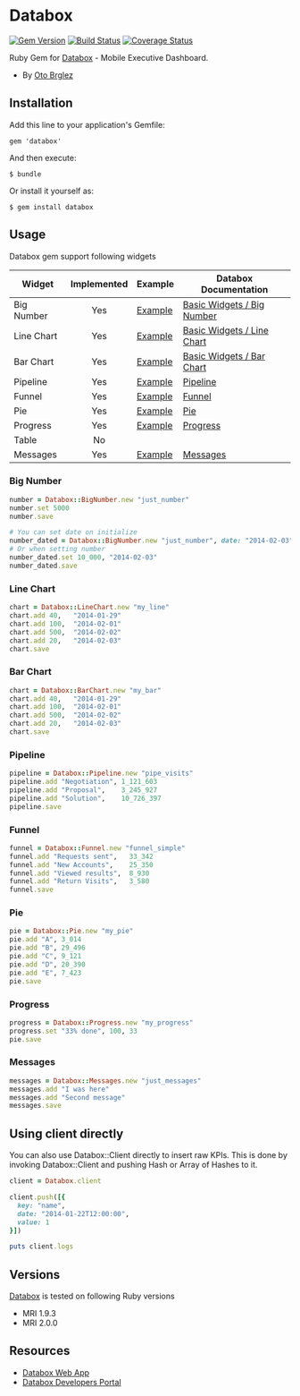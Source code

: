 # Databox

[![Gem Version][fury-badge]][fury] [![Build Status][travis-badge]][travis] [![Coverage Status](https://coveralls.io/repos/otobrglez/databox/badge.png?branch=master)](https://coveralls.io/r/otobrglez/databox?branch=master)

Ruby Gem for [Databox](http://databox.com/) - Mobile Executive Dashboard.

- By [Oto Brglez](https://github.com/otobrglez)

## Installation

Add this line to your application's Gemfile:

    gem 'databox'

And then execute:

    $ bundle

Or install it yourself as:

    $ gem install databox

## Usage

Databox gem support following widgets

| Widget         | Implemented   | Example                        | Databox Documentation
| -------------- | :-----------: | ------------------------------ | ----------------------
| Big Number     | Yes           | [Example](#big-number)         | [Basic Widgets / Big Number](https://developers.databox.com/push/v1/widgets/main/#big-number)
| Line Chart     | Yes           | [Example](#line-chart)         | [Basic Widgets / Line Chart](https://developers.databox.com/push/v1/widgets/main/#line-chart-and-bar-chart)
| Bar Chart      | Yes           | [Example](#bar-chart)          | [Basic Widgets / Bar Chart](https://developers.databox.com/push/v1/widgets/main/#line-chart-and-bar-chart)
| Pipeline       | Yes           | [Example](#pipeline)           | [Pipeline](https://developers.databox.com/push/v1/widgets/pipeline/)
| Funnel         | Yes           | [Example](#funnel)             | [Funnel](https://developers.databox.com/push/v1/widgets/funnel/)
| Pie            | Yes           | [Example](#pie)                | [Pie](https://developers.databox.com/push/v1/widgets/pie/)
| Progress       | Yes           | [Example](#progress)           | [Progress](https://developers.databox.com/push/v1/widgets/progress/)
| Table          | No            |                                |
| Messages       | Yes           | [Example](#messages)           | [Messages](https://developers.databox.com/push/v1/widgets/messages/)

### Big Number
```ruby
number = Databox::BigNumber.new "just_number"
number.set 5000
number.save

# You can set date on initialize
number_dated = Databox::BigNumber.new "just_number", date: "2014-02-03"
# Or when setting number
number_dated.set 10_000, "2014-02-03"
number_dated.save

```

### Line Chart
```ruby
chart = Databox::LineChart.new "my_line"
chart.add 40,   "2014-01-29"
chart.add 100,  "2014-02-01"
chart.add 500,  "2014-02-02"
chart.add 20,   "2014-02-03"
chart.save

```

### Bar Chart
```ruby
chart = Databox::BarChart.new "my_bar"
chart.add 40,   "2014-01-29"
chart.add 100,  "2014-02-01"
chart.add 500,  "2014-02-02"
chart.add 20,   "2014-02-03"
chart.save
```

### Pipeline
```ruby
pipeline = Databox::Pipeline.new "pipe_visits"
pipeline.add "Negotiation", 1_121_603
pipeline.add "Proposal",    3_245_927
pipeline.add "Solution",    10_726_397
pipeline.save
```

### Funnel
```ruby
funnel = Databox::Funnel.new "funnel_simple"
funnel.add "Requests sent",   33_342
funnel.add "New Accounts",    25_350
funnel.add "Viewed results",  8_930
funnel.add "Return Visits",   3_580
funnel.save
```

### Pie
```ruby
pie = Databox::Pie.new "my_pie"
pie.add "A", 3_014
pie.add "B", 29_496
pie.add "C", 9_121
pie.add "D", 20_390
pie.add "E", 7_423
pie.save
```

### Progress
```ruby
progress = Databox::Progress.new "my_progress"
progress.set "33% done", 100, 33
pie.save
```

### Messages

```ruby
messages = Databox::Messages.new "just_messages"
messages.add "I was here"
messages.add "Second message"
messages.save
```

## Using client directly

You can also use Databox::Client directly to insert raw KPIs. This is done by invoking Databox::Client and pushing Hash or Array of Hashes to it.

```ruby
client = Databox.client

client.push([{
  key: "name",
  date: "2014-01-22T12:00:00",
  value: 1
}])

puts client.logs
```

## Versions

[Databox](https://github.com/otobrglez/databox) is tested on following Ruby versions

- MRI 1.9.3
- MRI 2.0.0

## Resources

- [Databox Web App](https://app.databox.com/)
- [Databox Developers Portal](https://developers.databox.com/)


[fury-badge]: https://badge.fury.io/rb/databox.png
[fury]: http://badge.fury.io/rb/databox
[travis-badge]: https://secure.travis-ci.org/otobrglez/databox.png?branch=master
[travis]: http://travis-ci.org/otobrglez/databox
